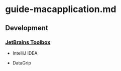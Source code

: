 # guide-macapplication.md

## Development

### [JetBrains Toolbox](https://www.jetbrains.com/toolbox-app)

- IntelliJ IDEA

- DataGrip
